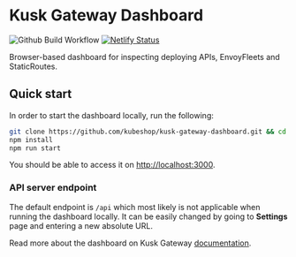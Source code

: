 # Kusk Gateway Dashboard

![Github Build Workflow](https://github.com/kubeshop/kusk-gateway-dashboard/actions/workflows/build.yml/badge.svg)
[![Netlify Status](https://api.netlify.com/api/v1/badges/b449965f-92a9-4233-b189-e4064c745793/deploy-status)](https://app.netlify.com/sites/gallant-edison-9baea8/deploys)

Browser-based dashboard for inspecting deploying APIs, EnvoyFleets and StaticRoutes.

## Quick start

In order to start the dashboard locally, run the following:

```bash
git clone https://github.com/kubeshop/kusk-gateway-dashboard.git && cd kusk-gateway-dashboard
npm install
npm run start
```

You should be able to access it on [http://localhost:3000](http://localhost:3000).

### API server endpoint

The default endpoint is `/api` which most likely is not applicable when running the dashboard locally. It can be easily
changed by going to **Settings** page and entering a new absolute URL.

Read more about the dashboard on Kusk Gateway
[documentation](https://kubeshop.github.io/kusk-gateway/dashboard/overview/).
